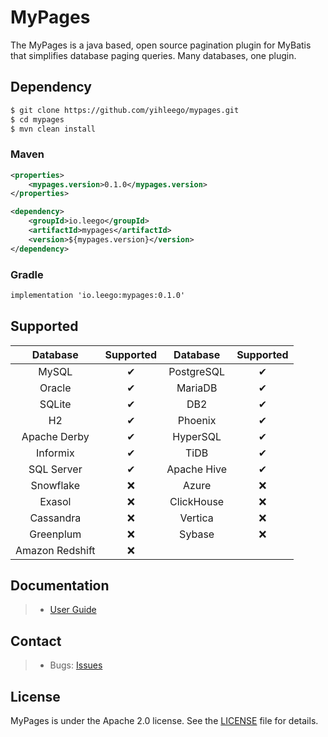 # MyPages

The MyPages is a java based, open source pagination plugin for MyBatis that simplifies database paging queries.
Many databases, one plugin.

## Dependency

```bash
$ git clone https://github.com/yihleego/mypages.git
$ cd mypages
$ mvn clean install
```

### Maven

```xml
<properties>
    <mypages.version>0.1.0</mypages.version>
</properties>

<dependency>
    <groupId>io.leego</groupId>
    <artifactId>mypages</artifactId>
    <version>${mypages.version}</version>
</dependency>
```

### Gradle

```xml
implementation 'io.leego:mypages:0.1.0'
```

## Supported

|Database|Supported|Database|Supported|
|:-:|:-:|:-:|:-:|
|MySQL|✔|PostgreSQL|✔|
|Oracle|✔|MariaDB|✔|
|SQLite|✔|DB2|✔|
|H2|✔|Phoenix|✔|
|Apache Derby|✔|HyperSQL|✔|
|Informix|✔|TiDB|✔|
|SQL Server|✔|Apache Hive|✔|
|Snowflake|❌|Azure|❌|
|Exasol|❌|ClickHouse|❌|
|Cassandra|❌|Vertica|❌|
|Greenplum|❌|Sybase|❌|
|Amazon Redshift|❌|

## Documentation

> * [User Guide](https://github.com/yihleego/mypages/blob/master/USERGUIDE.md)

## Contact

> * Bugs: [Issues](https://github.com/yihleego/mypages/issues)


## License
MyPages is under the Apache 2.0 license. See the [LICENSE](https://github.com/yihleego/mypages/blob/master/LICENSE.txt) file for details.

